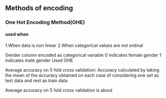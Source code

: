 ## Methods of encoding
### One Hot Encoding Method(OHE)
#### used when
1.When data is non linear
2.When categorical values are not ordinal

Gender column encoded as categorical variable
0 indicates female gender
1 indicates male gender
Used OHE

Average accuracy on 5 fold cross validation:
Accuracy calculated by taking the mean of the accuracy obtained on each case of considering one set as test data and rest as train data

Average accuracy on 5 fold cross validation is about 



